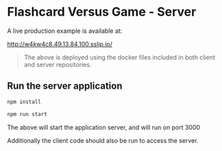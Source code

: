 # Flashcard Versus Game - Server

A live production example is available at:

http://w4kw4c8.49.13.84.100.sslip.io/

> The above is deployed using the docker files included in both client and server repositories.

## Run the server application

```sh
npm install
```
```sh
npm run start
```

The above will start the application server, and will run on port 3000

Additionally the client code should also be run to access the server.